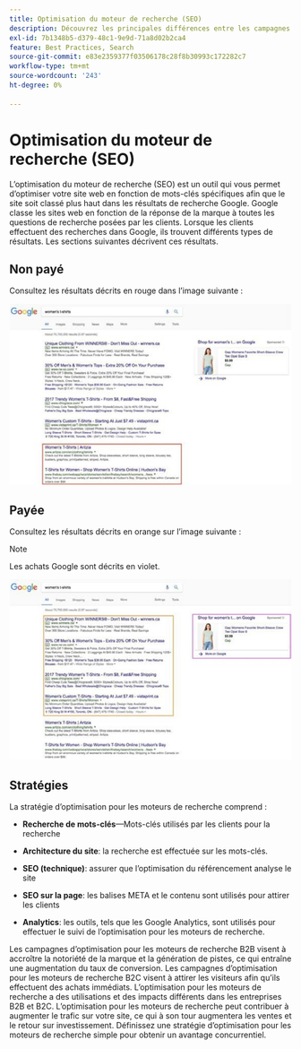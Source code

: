 ```yaml
---
title: Optimisation du moteur de recherche (SEO)
description: Découvrez les principales différences entre les campagnes d’optimisation pour les moteurs de recherche B2B et B2C.
exl-id: 7b1348b5-d379-48c1-9e9d-71a8d02b2ca4
feature: Best Practices, Search
source-git-commit: e83e2359377f03506178c28f8b30993c172282c7
workflow-type: tm+mt
source-wordcount: '243'
ht-degree: 0%

---
```


# Optimisation du moteur de recherche (SEO)

L’optimisation du moteur de recherche (SEO) est un outil qui vous permet d’optimiser votre site web en fonction de mots-clés spécifiques afin que le site soit classé plus haut dans les résultats de recherche Google. Google classe les sites web en fonction de la réponse de la marque à toutes les questions de recherche posées par les clients. Lorsque les clients effectuent des recherches dans Google, ils trouvent différents types de résultats. Les sections suivantes décrivent ces résultats.

## Non payé

Consultez les résultats décrits en rouge dans l’image suivante :

![Résultats de recherche Google d’optimisation pour les moteurs de recherche non payants](../../assets/playbooks/seo-unpaid.png)

## Payée

Consultez les résultats décrits en orange sur l’image suivante :

>[!NOTE]
>
>Les achats Google sont décrits en violet.

![Résultats de recherche Google payants](../../assets/playbooks/seo-paid.png)

## Stratégies

La stratégie d’optimisation pour les moteurs de recherche comprend :

- **Recherche de mots-clés**—Mots-clés utilisés par les clients pour la recherche

- **Architecture du site**: la recherche est effectuée sur les mots-clés.

- **SEO (technique)**: assurer que l’optimisation du référencement analyse le site

- **SEO sur la page**: les balises META et le contenu sont utilisés pour attirer les clients

- **Analytics**: les outils, tels que les Google Analytics, sont utilisés pour effectuer le suivi de l’optimisation pour les moteurs de recherche.

Les campagnes d’optimisation pour les moteurs de recherche B2B visent à accroître la notoriété de la marque et la génération de pistes, ce qui entraîne une augmentation du taux de conversion. Les campagnes d’optimisation pour les moteurs de recherche B2C visent à attirer les visiteurs afin qu’ils effectuent des achats immédiats. L’optimisation pour les moteurs de recherche a des utilisations et des impacts différents dans les entreprises B2B et B2C. L’optimisation pour les moteurs de recherche peut contribuer à augmenter le trafic sur votre site, ce qui à son tour augmentera les ventes et le retour sur investissement. Définissez une stratégie d’optimisation pour les moteurs de recherche simple pour obtenir un avantage concurrentiel.

